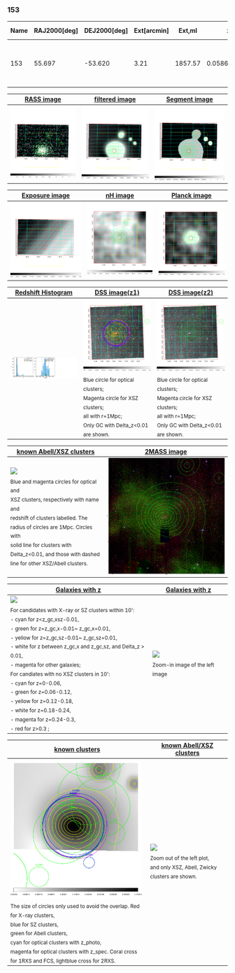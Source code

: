 <div STYLE="page-break-after: always;"></div>

### 153

|Name|RAJ2000[deg]|DEJ2000[deg] |Ext[arcmin]| Ext,ml | z | z_src| C|GC(XSZ,Delta_z<0.01)| GC(OPT,Delta_z<0.01)|GC| R_sig[arcmin] | R500[arcmin] | R500[Mpc]| CRsig[c/s] | CR500[c/s] |L500[1E44 erg/s]|F500[1E-12 erg/s/cm^2]| M500[1E14 Msun]|Tx[keV]|Cnt_sig|Beta|Rc[arcmin]|Comment|Alias|
|---|---|---|---|---|---|------|---|--------|---------|----------|---|---|---|---|---|---|---|---|---|---|---|---|---|---|
|153| 55.697| -53.620| 3.21| 1857.57| 0.0586(0.005)| z1, z_xsz| B| MCXC, PSZ2, Tar, XB| A, N| A, MCXC, N, PSZ2, Tar, W, XB| 26.675| 16.450| 1.119| 1.771(0.064)| 1.666(0.060)| 2.756(0.045)| 33.520(0.548)| 4.22(0.03)| 5.30(0.03)| 1273.7| 0.951(-0.039+0.032)| 6.306(-0.326+0.260)| -| k397|

|[RASS image](../image/153/153_img.pdf)|[filtered image](../image/153/153_fil.pdf)|[Segment image](../image/153/153_seg.pdf)|
|-------------------|--------------------|-------------------|
| <img src="../image/153/153_img.png" width="300">  | <img src="../image/153/153_fil.png" width="300">   | <img src="../image/153/153_seg.png" width="300">  |

|[Exposure image](../image/153/153_mex.pdf)| [nH image](../image/153/153_nh.pdf)| [Planck image](../image/153/153_p.pdf)|
|-------------------|--------------------|-------------------|
|<img src="../image/153/153_mex.png" width="300">   | <img src="../image/153/153_nh.png" width="300">    | <img src="../image/153/153_p.png" width="300"> |

|[Redshift Histogram](../image/153/153_zg.pdf) | [DSS image(z1)](../image/153/153_dss_z1.pdf)      |  [DSS image(z2)](../image/153/153_dss_z2.pdf)    |
|-------------------|--------------------|-------------------|
|<img src="../image/153/153_zg.png" width="300"> |<img src="../image/153/153_dss_z1.png" width="300"> <sub><br>Blue circle for optical clusters; <br>Magenta circle for XSZ clusters; <br>all with r=1Mpc; <br>Only GC with Delta_z<0.01 are shown. </sub>| <img src="../image/153/153_dss_z2.png" width="300"><sub><br>Blue circle for optical clusters; <br>Magenta circle for XSZ clusters; <br>all with r=1Mpc; <br>Only GC with Delta_z<0.01 are shown. </sub> |

|[known Abell/XSZ clusters](../image/153/153_m.pdf) | [2MASS image](../image/153/153_2mass.pdf)      |
|-------------------|-------------------|
|<img src=../image/153/153_m.png width="300"> <br><sub>Blue and magenta circles for optical and <br>XSZ clusters, respectively with name and <br>redshift of clusters labelled. The <br>radius of circles are 1Mpc. Circles with <br>solid line for clusters with <br>Delta_z<0.01, and those with dashed <br>line for other XSZ/Abell clusters.        </sub>|<img src="../image/153/153_2mass.png" width="300">  |

|[Galaxies with z](../image/153/153_opt_ned.pdf) |[Galaxies with z](../image/153/153_opt_ned_zoom.pdf) |
|-------------------|-------------------|
| <img src=../image/153/153_opt_ned.png width="300"> <br><sub> For candidates with X-ray or SZ clusters within 10': <br> - cyan for z<z_gc,xsz-0.01, <br> - green for z=z_gc,x-0.01~ z_gc,x+0.01, <br> - yellow for z=z_gc,sz-0.01~ z_gc,sz+0.01, <br> - white for z between z_gc,x and z_gc,sz, and Delta_z > 0.01, <br> - magenta for other galaxies; <br>For candiates with no XSZ clusters in 10': <br> - cyan for z=0-0.06, <br> - green for z=0.06-0.12, <br> - yellow for z=0.12-0.18, <br> - white for z=0.18-0.24, <br> - magenta for z=0.24-0.3, <br> - red for z>0.3 ;  </sub>|<img src=../image/153/153_opt_ned_zoom.png width="300">  <br><sub> Zoom-in image of the left image</sub>|

|[known clusters](../image/153/153_gc.pdf) |[known Abell/XSZ clusters](../image/153/153_gc_large.pdf) |
|-------------------|-------------------|
| <img src=../image/153/153_gc.png width="300"> <br><sub> The size of circles only used to avoid the overlap. Red for X-ray clusters, <br> blue for SZ clusters, <br> green for Abell clusters, <br> cyan for optical clusters with z_photo, <br> magenta for optical clusters with z_spec. Coral cross for 1RXS and FCS, lightblue cross for 2RXS. </sub>|<img src=../image/153/153_gc_large.png width="300"> <br><sub> Zoom out of the left plot, <br> and only XSZ, Abell, Zwicky clusters are shown. </sub> |



